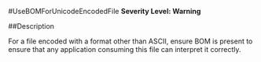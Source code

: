 #UseBOMForUnicodeEncodedFile
**Severity Level: Warning**

##Description

For a file encoded with a format other than ASCII, ensure BOM is present to ensure that any application consuming this file can interpret it correctly.
